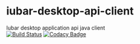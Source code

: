 # iubar-desktop-api-client
Iubar desktop application api java client<br>
[![Build Status](https://travis-ci.org/iubar/iubar-desktop-api-client.svg?branch=master)](https://travis-ci.org/iubar/iubar-desktop-api-client)
[![Codacy Badge](https://api.codacy.com/project/badge/Grade/f51f54f52f124810a621bc6422238fe7)](https://www.codacy.com/app/bailetti-tommaso/iubar-desktop-api-client?utm_source=github.com&amp;utm_medium=referral&amp;utm_content=iubar/iubar-desktop-api-client&amp;utm_campaign=Badge_Grade)